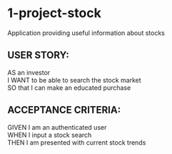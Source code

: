# 1-project-stock

Application providing useful information about stocks

## USER STORY:

AS an investor  
I WANT to be able to search the stock market  
SO that I can make an educated purchase

## ACCEPTANCE CRITERIA:

GIVEN I am an authenticated user  
WHEN I input a stock search  
THEN I am presented with current stock trends
